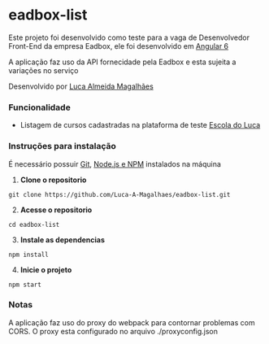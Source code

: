 # eadbox-list

Este projeto foi desenvolvido como teste para a vaga de Desenvolvedor Front-End da empresa Eadbox, ele foi desenvolvido em [Angular 6](https://angular.io/)

A aplicação faz uso da API fornecidade pela Eadbox e esta sujeita a variações no serviço

Desenvolvido por [Luca Almeida Magalhães](https://linkedin.com/in/luca-almeida-magalhaes/)

### Funcionalidade

* Listagem de cursos cadastradas na plataforma de teste [Escola do Luca](http://escola-do-luca.eadbox.com)

### Instruções para instalação

É necessário possuir [Git](https://git-scm.com/downloads), [Node.js e NPM](https://nodejs.org/) instalados na máquina

  1. **Clone o repositorio**

    git clone https://github.com/Luca-A-Magalhaes/eadbox-list.git
  
  2. **Acesse o repositorio**

    cd eadbox-list
  
  3. **Instale as dependencias**

    npm install

  4. **Inicie o projeto**

    npm start

### Notas

A aplicação faz uso do proxy do webpack para contornar problemas com CORS.
O proxy esta configurado no arquivo ./proxyconfig.json
